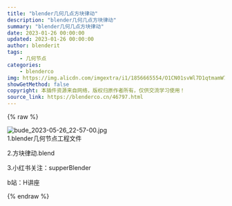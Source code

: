 ```yaml
---
title: "blender几何几点方块律动"
description: "blender几何几点方块律动"
summary: "blender几何几点方块律动"
date: 2023-01-26 00:00:00
updated: 2023-01-26 00:00:00
author: blenderit
tags: 
    - 几何节点
categories:
    - blenderco
img: https://img.alicdn.com/imgextra/i1/1856665554/O1CN01svWl7D1qtmamW7krv_!!1856665554.jpg
showGetMethod: false
copyright: 本插件资源来自网络，版权归原作者所有，仅供交流学习使用！
source_link: https://blenderco.cn/46797.html
---
```


{% raw %}
<p><img class="aligncenter" src="https://img.alicdn.com/imgextra/i1/1856665554/O1CN01svWl7D1qtmamW7krv_!!1856665554.jpg" alt="bude_2023-05-26_22-57-00.jpg"><br>
1.blender几何节点工程文件</p><p>2.方块律动.blend</p><p>3.小红书关注：supperBlender</p><p>b站：H讲座</p>
<div style="display: none">blenderco</div>
{% endraw %}